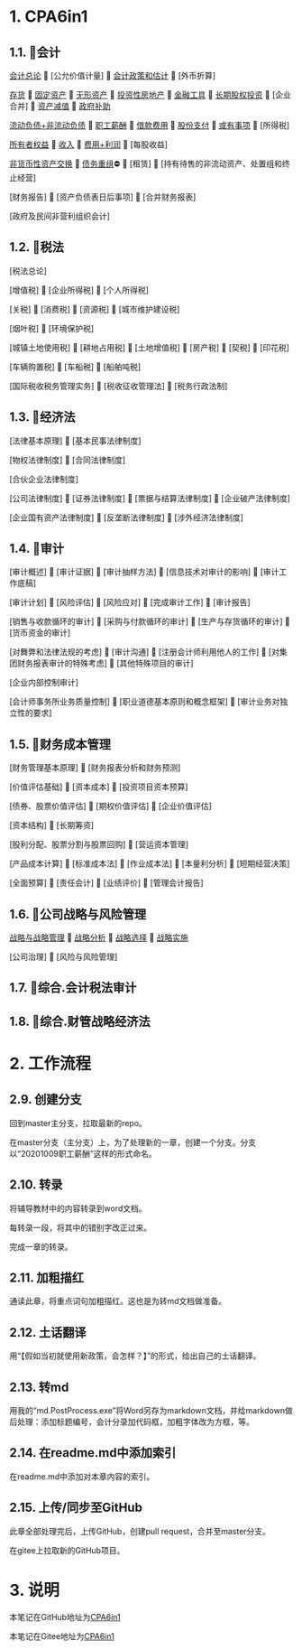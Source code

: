 # 1. CPA6in1

## 1.1. :mushroom:会计

[会计总论](CPA6in1/1会计/会计总论.md) :large_blue_circle: [公允价值计量] :large_blue_circle: [会计政策和估计](CPA6in1/1会计/会计政策和估计.md) :large_blue_circle: [外币折算]

[存货](CPA6in1/1会计/资产.存货.md) :large_blue_circle: [固定资产](CPA6in1/1会计/资产.固定资产.md) :large_blue_circle: [无形资产](CPA6in1/1会计/资产.无形资产.md) :large_blue_circle: [投资性房地产](CPA6in1/1会计/资产.投资性房地产.md) :large_blue_circle: [金融工具](CPA6in1/1会计/资产.金融工具.md) :large_blue_circle: [长期股权投资](CPA6in1/1会计/资产.长期股权投资.md) :large_blue_circle: [企业合并] :large_blue_circle: [资产减值](CPA6in1/1会计/资产.资产减值.md) :large_blue_circle: [政府补助](CPA6in1/1会计/政府补助.md)

[流动负债+非流动负债](CPA6in1/1会计/负债.流动负债+非流动负债.md) :large_blue_circle: [职工薪酬](CPA6in1/1会计/负债.职工薪酬.md) :large_blue_circle: [借款费用](CPA6in1/1会计/负债.借款费用.md) :large_blue_circle: [股份支付](CPA6in1/1会计/负债.股份支付.md) :large_blue_circle: [或有事项](CPA6in1/1会计/负债.或有事项.md) :large_blue_circle: [所得税]

[所有者权益](CPA6in1/1会计/所有者权益.md) :large_blue_circle: [收入](CPA6in1/1会计/收入.md) :large_blue_circle: [费用+利润](CPA6in1/1会计/费用+利润.md) :large_blue_circle: [每股收益]

[非货币性资产交换](CPA6in1/1会计/特殊.非货币性资产交换.md) :large_blue_circle: [债务重组](CPA6in1/1会计/特殊.债务重组.md):no_entry: :large_blue_circle: [租赁] :large_blue_circle: [持有待售的非流动资产、处置组和终止经营]

[财务报告] :large_blue_circle: [资产负债表日后事项] :large_blue_circle: [合并财务报表]

[政府及民间非营利组织会计]

## 1.2. :mushroom:税法

[税法总论]

[增值税] :large_blue_circle: [企业所得税] :large_blue_circle: [个人所得税]

[关税] :large_blue_circle: [消费税] :large_blue_circle: [资源税] :large_blue_circle: [城市维护建设税]

[烟叶税] :large_blue_circle: [环境保护税]

[城镇土地使用税] :large_blue_circle: [耕地占用税] :large_blue_circle: [土地增值税] :large_blue_circle: [房产税] :large_blue_circle: [契税] :large_blue_circle: [印花税]

[车辆购置税] :large_blue_circle: [车船税] :large_blue_circle: [船舶吨税]

[国际税收税务管理实务] :large_blue_circle: [税收征收管理法] :large_blue_circle: [税务行政法制]

## 1.3. :mushroom:经济法

[法律基本原理] :large_blue_circle: [基本民事法律制度]

[物权法律制度] :large_blue_circle: [合同法律制度]

[合伙企业法律制度]

[公司法律制度] :large_blue_circle: [证券法律制度] :large_blue_circle: [票据与结算法律制度] :large_blue_circle: [企业破产法律制度]

[企业国有资产法律制度] :large_blue_circle: [反垄断法律制度] :large_blue_circle: [涉外经济法律制度]

## 1.4. :mushroom:审计

[审计概述] :large_blue_circle: [审计证据] :large_blue_circle: [审计抽样方法] :large_blue_circle: [信息技术对审计的影响] :large_blue_circle: [审计工作底稿]

[审计计划] :large_blue_circle: [风险评估] :large_blue_circle: [风险应对] :large_blue_circle: [完成审计工作] :large_blue_circle: [审计报告]

[销售与收款循环的审计] :large_blue_circle: [采购与付款循环的审计] :large_blue_circle: [生产与存货循环的审计] :large_blue_circle: [货币资金的审计]

[对舞弊和法律法规的考虑] :large_blue_circle: [审计沟通] :large_blue_circle: [注册会计师利用他人的工作] :large_blue_circle: [对集团财务报表审计的特殊考虑] :large_blue_circle: [其他特殊项目的审计]

[企业内部控制审计]

[会计师事务所业务质量控制] :large_blue_circle: [职业道德基本原则和概念框架] :large_blue_circle: [审计业务对独立性的要求]

## 1.5. :mushroom:财务成本管理

[财务管理基本原理] :large_blue_circle: [财务报表分析和财务预测]

[价值评估基础] :large_blue_circle: [资本成本] :large_blue_circle: [投资项目资本预算]

[债券、股票价值评估] :large_blue_circle: [期权价值评估] :large_blue_circle: [企业价值评估]

[资本结构] :large_blue_circle: [长期筹资]

[股利分配、股票分割与股票回购] :large_blue_circle: [营运资本管理]

[产品成本计算] :large_blue_circle: [标准成本法] :large_blue_circle: [作业成本法] :large_blue_circle: [本量利分析] :large_blue_circle: [短期经营决策]

[全面预算] :large_blue_circle: [责任会计] :large_blue_circle: [业绩评价] :large_blue_circle: [管理会计报告]

## 1.6. :mushroom:公司战略与风险管理

[战略与战略管理](CPA6in1/6战略/战略与战略管理.md) :large_blue_circle: [战略分析](CPA6in1/6战略/战略分析.md) :large_blue_circle: [战略选择](CPA6in1/6战略/战略选择.md) :large_blue_circle: [战略实施](CPA6in1/6战略/战略实施.md)

[公司治理] :large_blue_circle: [风险与风险管理]

## 1.7. :mushroom:综合.会计税法审计

## 1.8. :mushroom:综合.财管战略经济法

# 2. 工作流程

## 2.9. 创建分支

回到master主分支，拉取最新的repo。

在master分支（主分支）上，为了处理新的一章，创建一个分支。分支以“20201009职工薪酬”这样的形式命名。

## 2.10. 转录

将辅导教材中的内容转录到word文档。

每转录一段，将其中的错别字改正过来。

完成一章的转录。

## 2.11. 加粗描红

通读此章，将重点词句加粗描红。这也是为转md文档做准备。

## 2.12. 土话翻译

用“【假如当初就使用新政策，会怎样？】”的形式，给出自己的土话翻译。

## 2.13. 转md

用我的“md.PostProcess.exe”将Word另存为markdown文档，并给markdown做后处理：添加标题编号，会计分录加代码框，加粗字体改为方框，等。

## 2.14. 在readme.md中添加索引

在readme.md中添加对本章内容的索引。

## 2.15. 上传/同步至GitHub

此章全部处理完后，上传GitHub，创建pull request，合并至master分支。

在gitee上拉取新的GitHub项目。

# 3. 说明

本笔记在GitHub地址为[CPA6in1](https://github.com/bitzhuwei/CPA6in1)

本笔记在Gitee地址为[CPA6in1](https://gitee.com/bookcases/CPA6in1)
